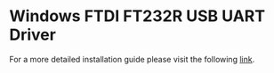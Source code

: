 # Windows FTDI FT232R USB UART Driver

For a more detailed installation guide please visit the following [link](http://www.usb-drivers.org/ft232r-usb-uart-driver.html).
